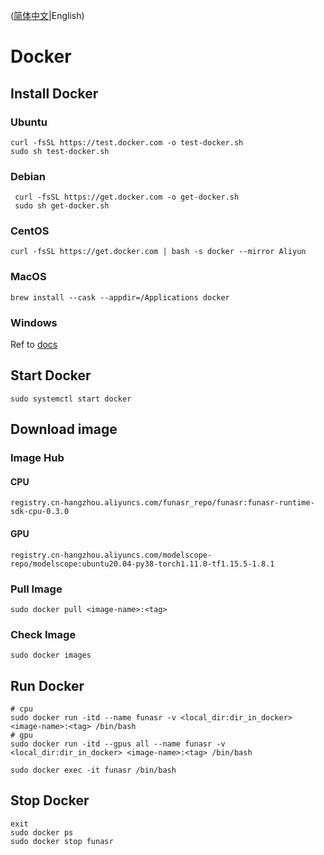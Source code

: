 ([简体中文](./docker_zh.md)|English)

# Docker

## Install Docker

### Ubuntu
```shell
curl -fsSL https://test.docker.com -o test-docker.sh
sudo sh test-docker.sh
```
### Debian
```shell
 curl -fsSL https://get.docker.com -o get-docker.sh
 sudo sh get-docker.sh
```

### CentOS
```shell
curl -fsSL https://get.docker.com | bash -s docker --mirror Aliyun
```

### MacOS
```shell
brew install --cask --appdir=/Applications docker
```

### Windows
Ref to [docs](https://docs.docker.com/desktop/install/windows-install/)

## Start Docker
```shell
sudo systemctl start docker
```
## Download image

### Image Hub

#### CPU
`registry.cn-hangzhou.aliyuncs.com/funasr_repo/funasr:funasr-runtime-sdk-cpu-0.3.0`

#### GPU

`registry.cn-hangzhou.aliyuncs.com/modelscope-repo/modelscope:ubuntu20.04-py38-torch1.11.0-tf1.15.5-1.8.1`

### Pull Image
```shell
sudo docker pull <image-name>:<tag>
```

### Check Image 
```shell
sudo docker images
```

## Run Docker
```shell
# cpu
sudo docker run -itd --name funasr -v <local_dir:dir_in_docker> <image-name>:<tag> /bin/bash
# gpu
sudo docker run -itd --gpus all --name funasr -v <local_dir:dir_in_docker> <image-name>:<tag> /bin/bash

sudo docker exec -it funasr /bin/bash
```

## Stop Docker
```shell
exit
sudo docker ps
sudo docker stop funasr
```

